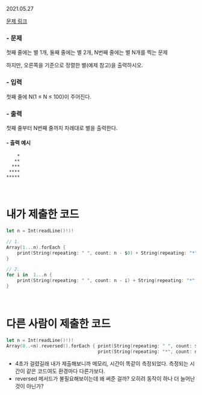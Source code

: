 2021.05.27

[문제 링크](https://www.acmicpc.net/problem/2439)

### - 문제
첫째 줄에는 별 1개, 둘째 줄에는 별 2개, N번째 줄에는 별 N개를 찍는 문제 <br>

하지만, 오른쪽을 기준으로 정렬한 별(예제 참고)을 출력하시오.

### - 입력
첫째 줄에 N(1 ≤ N ≤ 100)이 주어진다.

### - 출력
첫째 줄부터 N번째 줄까지 차례대로 별을 출력한다.

#### - 출력 예시
```
    *
   **
  ***
 ****
*****
```

<br>

# 내가 제출한 코드
```swift
let n = Int(readLine()!)!

// 1.
Array(1...n).forEach {
    print(String(repeating: " ", count: n - $0) + String(repeating: "*", count: $0))
}

// 2.
for i in  1...n {
    print(String(repeating: " ", count: n - i) + String(repeating: "*", count: i))
}
```

<br>

# 다른 사람이 제출한 코드
```swift
let n = Int(readLine()!)!
Array(0..<n).reversed().forEach { print(String(repeating: " ", count: $0), terminator: "");
                                  print(String(repeating: "*", count: n-$0)) }

```

- 4초가 걸렸길래 내가 제출해보니까 메모리, 시간이 똑같이 측정되었다. 측정되는 시간이 같은 코드여도 환경마다 다른가보다.
- reversed 메서드가 불필요해보이는데 왜 써준 걸까? 오히려 동작이 하나 더 늘어난 것이 아닌가?